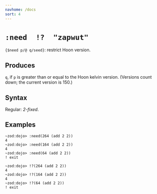 ```yaml
---
navhome: /docs
sort: 4
---
```


# `:need  !?  "zapwut"`

`{$need p/@ q/seed}`: restrict Hoon version.

## Produces

`q`, if `p` is greater than or equal to the Hoon kelvin version.
(Versions count down; the current version is 150.)

## Syntax

Regular: *2-fixed*.

## Examples

```
~zod:dojo> :need(264 (add 2 2))
4
~zod:dojo> :need(164 (add 2 2))
4
~zod:dojo> :need(64 (add 2 2))
! exit
```

```
~zod:dojo> !?(264 (add 2 2))
4
~zod:dojo> !?(164 (add 2 2))
4
~zod:dojo> !?(64 (add 2 2))
! exit
```
